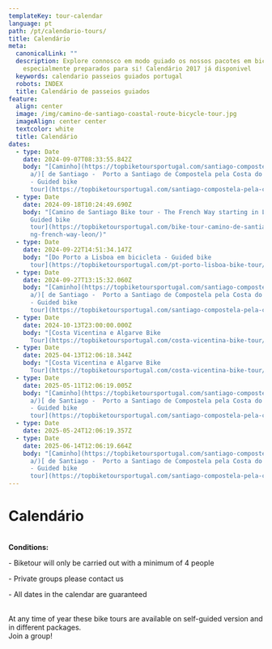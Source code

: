 ```yaml
---
templateKey: tour-calendar
language: pt
path: /pt/calendario-tours/
title: Calendário
meta:
  canonicalLink: ""
  description: Explore connosco em modo guiado os nossos pacotes em bicicleta
    especialmente preparados para si! Calendário 2017 já disponivel
  keywords: calendario passeios guiados portugal
  robots: INDEX
  title: Calendário de passeios guiados
feature:
  align: center
  image: /img/camino-de-santiago-coastal-route-bicycle-tour.jpg
  imageAlign: center center
  textcolor: white
  title: Calendário
dates:
  - type: Date
    date: 2024-09-07T08:33:55.842Z
    body: "[Caminho](https://topbiketoursportugal.com/santiago-compostela-pela-cost\
      a/)[ de Santiago -  Porto a Santiago de Compostela pela Costa do Atlantico
      - Guided bike
      tour](https://topbiketoursportugal.com/santiago-compostela-pela-costa/)"
  - type: Date
    date: 2024-09-18T10:24:49.690Z
    body: "[Camino de Santiago Bike tour - The French Way starting in León, Spain -
      Guided bike
      tour](https://topbiketoursportugal.com/bike-tour-camino-de-santiago-cycli\
      ng-french-way-leon/)"
  - type: Date
    date: 2024-09-22T14:51:34.147Z
    body: "[Do Porto a Lisboa em bicicleta - Guided bike
      tour](https://topbiketoursportugal.com/pt-porto-lisboa-bike-tour/)"
  - type: Date
    date: 2024-09-27T13:15:32.060Z
    body: "[Caminho](https://topbiketoursportugal.com/santiago-compostela-pela-cost\
      a/)[ de Santiago -  Porto a Santiago de Compostela pela Costa do Atlantico
      - Guided bike
      tour](https://topbiketoursportugal.com/santiago-compostela-pela-costa/)"
  - type: Date
    date: 2024-10-13T23:00:00.000Z
    body: "[Costa Vicentina e Algarve Bike
      Tour](https://topbiketoursportugal.com/costa-vicentina-bike-tour/)"
  - type: Date
    date: 2025-04-13T12:06:18.344Z
    body: "[Costa Vicentina e Algarve Bike
      Tour](https://topbiketoursportugal.com/costa-vicentina-bike-tour/)"
  - type: Date
    date: 2025-05-11T12:06:19.005Z
    body: "[Caminho](https://topbiketoursportugal.com/santiago-compostela-pela-cost\
      a/)[ de Santiago -  Porto a Santiago de Compostela pela Costa do Atlantico
      - Guided bike
      tour](https://topbiketoursportugal.com/santiago-compostela-pela-costa/)"
  - type: Date
    date: 2025-05-24T12:06:19.357Z
  - type: Date
    date: 2025-06-14T12:06:19.664Z
    body: "[Caminho](https://topbiketoursportugal.com/santiago-compostela-pela-cost\
      a/)[ de Santiago -  Porto a Santiago de Compostela pela Costa do Atlantico
      - Guided bike
      tour](https://topbiketoursportugal.com/santiago-compostela-pela-costa/)"
---
```

# Calendário

\
**Conditions:**

\- Biketour will only be carried out with a minimum of 4 people

\- Private groups please contact us

\- All dates in the calendar are guaranteed

\
At any time of year these bike tours are available on self-guided version and in different packages.
\
Join a group!

